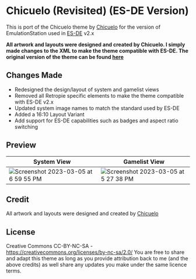 # Chicuelo (Revisited) (ES-DE Version)
This is port of the Chicuelo theme by [Chicuelo](https://github.com/chicueloarcade) for the version of EmulationStation used in [ES-DE](https://es-de.org/) v2.x

**All artwork and layouts were designed and created by Chicuelo.  I simply made changes to the XML to make the theme compatible with ES-DE. The original version of the theme can be found [here](https://github.com/chicueloarcade/es-theme-Chicuelo)**

## Changes Made
- Redesigned the design/layout of system and gamelist views
- Removed all Retropie specific elements to make the theme compatible with ES-DE v2.x
- Updated system image names to match the standard used by ES-DE
- Added a 16:10 Layout Variant
- Add support for ES-DE capabilities such as badges and aspect ratio switching

## **Preview**

| System View | Gamelist View |
|----|----|
| ![Screenshot 2023-03-05 at 6 59 55 PM](https://user-images.githubusercontent.com/1454947/222994410-8c14bc02-859b-446d-881d-a71970836d28.png) | ![Screenshot 2023-03-05 at 5 27 38 PM](https://user-images.githubusercontent.com/1454947/222994413-cd7d16e5-79d9-47c5-b99a-f7792acd6892.png) |

## **Credit**
All artwork and layouts were designed and created by [Chicuelo](https://github.com/c64-dev)

## **License**
Creative Commons CC-BY-NC-SA - https://creativecommons.org/licenses/by-nc-sa/2.0/
You are free to share and adapt this theme as long as you provide attribution back to me (and the above credits) as well share any updates you make under the same licence terms.
